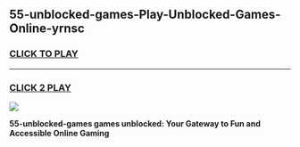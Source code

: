 
## 55-unblocked-games-Play-Unblocked-Games-Online-yrnsc
<h3>
<a href="https://premium76.site?title=55-unblocked-games&ref=24A">CLICK TO PLAY</a></h3>
<hr>

<h3>
<a href="https://premium76.site?title=55-unblocked-games&ref=24A">CLICK 2 PLAY</a>
  
</h3>

<a href="https://premium76.site?title=55-unblocked-games&ref=24A"><img src="https://clearcache.store/games.png"></a>


**55-unblocked-games games unblocked: Your Gateway to Fun and Accessible Online Gaming**
